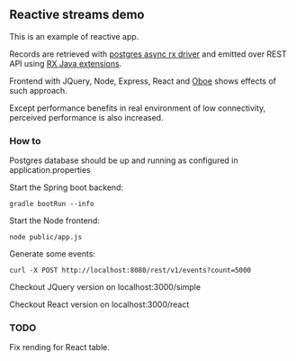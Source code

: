 ## Reactive streams demo

This is an example of reactive app. 

Records are retrieved with [postgres async rx driver](https://github.com/alaisi/postgres-async-driver) and emitted over REST API using [RX Java extensions](https://github.com/ReactiveX/RxJava).

Frontend with JQuery, Node, Express, React and [Oboe](https://github.com/jimhigson/oboe.js) shows effects of such approach.

Except performance benefits in real environment of low connectivity, perceived performance is also increased.
 
### How to

Postgres database should be up and running as configured in application.properties  

Start the Spring boot backend:

```
gradle bootRun --info
```

Start the Node frontend:

```
node public/app.js
```

Generate some events:

```
curl -X POST http://localhost:8080/rest/v1/events?count=5000
```

Checkout JQuery version on localhost:3000/simple

Checkout React version on localhost:3000/react

### TODO

Fix rending for React table.